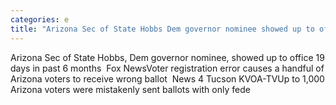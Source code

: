 ```yaml
---
categories: e
title: "Arizona Sec of State Hobbs Dem governor nominee showed up to office 19 days in past 6 months  Fox News"
---
```

Arizona Sec of State Hobbs, Dem governor nominee, showed up to office 19 days in past 6 months&nbsp;&nbsp;Fox NewsVoter registration error causes a handful of Arizona voters to receive wrong ballot&nbsp;&nbsp;News 4 Tucson KVOA-TVUp to 1,000 Arizona voters were mistakenly sent ballots with only fede
